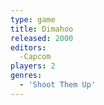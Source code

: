 ```yaml
---
type: game
title: Dimahoo
released: 2000
editors: 
  -Capcom
players: 2
genres:
  - 'Shoot Them Up'
---
```

